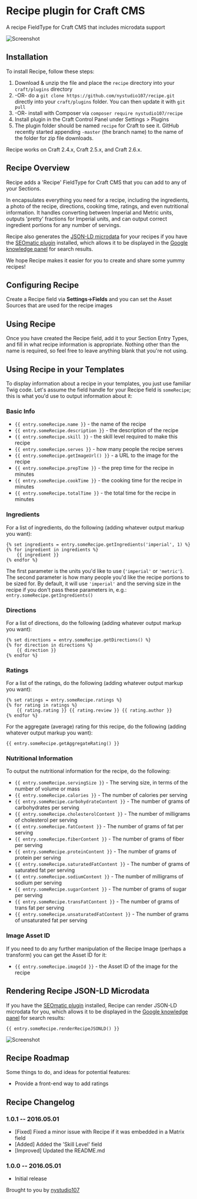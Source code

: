 # Recipe plugin for Craft CMS

A recipe FieldType for Craft CMS that includes microdata support

![Screenshot](resources/screenshots/recipe01.png)

## Installation

To install Recipe, follow these steps:

1. Download & unzip the file and place the `recipe` directory into your `craft/plugins` directory
2.  -OR- do a `git clone https://github.com/nystudio107/recipe.git` directly into your `craft/plugins` folder.  You can then update it with `git pull`
3.  -OR- install with Composer via `composer require nystudio107/recipe`
4. Install plugin in the Craft Control Panel under Settings > Plugins
5. The plugin folder should be named `recipe` for Craft to see it.  GitHub recently started appending `-master` (the branch name) to the name of the folder for zip file downloads.

Recipe works on Craft 2.4.x, Craft 2.5.x, and Craft 2.6.x.

## Recipe Overview

Recipe adds a 'Recipe' FieldType for Craft CMS that you can add to any of your Sections.

In encapsulates everything you need for a recipe, including the ingredients, a photo of the recipe, directions, cooking time, ratings, and even nutritional information. It handles converting between Imperial and Metric units, outputs 'pretty' fractions for Imperial units, and can output correct ingredient portions for any number of servings.

Recipe also generates the [JSON-LD microdata](https://developers.google.com/structured-data/) for your recipes if you have the [SEOmatic plugin](https://github.com/nystudio107/seomatic) installed, which allows it to be displayed in the [Google knowledge panel](https://developers.google.com/structured-data/rich-snippets/recipes) for search results.

We hope Recipe makes it easier for you to create and share some yummy recipes!

## Configuring Recipe

Create a Recipe field via **Settings->Fields** and you can set the Asset Sources that are used for the recipe images

## Using Recipe

Once you have created the Recipe field, add it to your Section Entry Types, and fill in what recipe information is appropriate.  Nothing other than the name is required, so feel free to leave anything blank that you're not using.

## Using Recipe in your Templates

To display information about a recipe in your templates, you just use familiar Twig code.  Let's assume the field handle for your Recipe field is `someRecipe`; this is what you'd use to output information about it:

### Basic Info

* `{{ entry.someRecipe.name }}` - the name of the recipe
* `{{ entry.someRecipe.description }}` - the description of the recipe
* `{{ entry.someRecipe.skill }}` - the skill level required to make this recipe
* `{{ entry.someRecipe.serves }}` - how many people the recipe serves
* `{{ entry.someRecipe.getImageUrl() }}` - a URL to the image for the recipe
* `{{ entry.someRecipe.prepTime }}` - the prep time for the recipe in minutes
* `{{ entry.someRecipe.cookTime }}` - the cooking time for the recipe in minutes
* `{{ entry.someRecipe.totalTime }}` - the total time for the recipe in minutes

### Ingredients

For a list of ingredients, do the following (adding whatever output markup you want):

    {% set ingredients = entry.someRecipe.getIngredients('imperial', 1) %}
    {% for ingredient in ingredients %}
        {{ ingredient }}
    {% endfor %}

The first parameter is the units you'd like to use (`'imperial'` or `'metric'`).  The second parameter is how many people you'd like the recipe portions to be sized for.  By default, it will use `'imperial'` and the serving size in the recipe if you don't pass these parameters in, e.g.: `entry.someRecipe.getIngredients()`

### Directions

For a list of directions, do the following (adding whatever output markup you want):

    {% set directions = entry.someRecipe.getDirections() %}
    {% for direction in directions %}
        {{ direction }}
    {% endfor %}

### Ratings

For a list of the ratings, do the following (adding whatever output markup you want):

    {% set ratings = entry.someRecipe.ratings %}
    {% for rating in ratings %}
        {{ rating.rating }} {{ rating.review }} {{ rating.author }}
    {% endfor %}

For the aggregate (average) rating for this recipe, do the following (adding whatever output markup you want):

    {{ entry.someRecipe.getAggregateRating() }}

### Nutritional Information 

To output the nutritional information for the recipe, do the following:

* `{{ entry.someRecipe.servingSize }}` - The serving size, in terms of the number of volume or mass
* `{{ entry.someRecipe.calories }}` - The number of calories per serving
* `{{ entry.someRecipe.carbohydrateContent }}` - The number of grams of carbohydrates per serving
* `{{ entry.someRecipe.cholesterolContent }}` - The number of milligrams of cholesterol per serving
* `{{ entry.someRecipe.fatContent }}` - The number of grams of fat per serving
* `{{ entry.someRecipe.fiberContent }}` - The number of grams of fiber per serving
* `{{ entry.someRecipe.proteinContent }}` - The number of grams of protein per serving
* `{{ entry.someRecipe.saturatedFatContent }}` - The number of grams of saturated fat per serving
* `{{ entry.someRecipe.sodiumContent }}` - The number of milligrams of sodium per serving
* `{{ entry.someRecipe.sugarContent }}` - The number of grams of sugar per serving
* `{{ entry.someRecipe.transFatContent }}` - The number of grams of trans fat per serving
* `{{ entry.someRecipe.unsaturatedFatContent }}` - The number of grams of unsaturated fat per serving

### Image Asset ID

If you need to do any further manipulation of the Recipe Image (perhaps a transform) you can get the Asset ID for it:

* `{{ entry.someRecipe.imageId }}` - the Asset ID of the image for the recipe

## Rendering Recipe JSON-LD Microdata

If you have the [SEOmatic plugin](https://github.com/nystudio107/seomatic) installed, Recipe can render JSON-LD microdata for you, which allows it to be displayed in the [Google knowledge panel](https://developers.google.com/structured-data/rich-snippets/recipes) for search results:

	{{ entry.someRecipe.renderRecipeJSONLD() }}

![Screenshot](resources/screenshots/recipe02.png)

## Recipe Roadmap

Some things to do, and ideas for potential features:

* Provide a front-end way to add ratings

## Recipe Changelog

### 1.0.1 -- 2016.05.01

* [Fixed] Fixed a minor issue with Recipe if it was embedded in a Matrix field
* [Added] Added the 'Skill Level' field
* [Improved] Updated the README.md

### 1.0.0 -- 2016.05.01

* Initial release

Brought to you by [nystudio107](http://nystudio107.com)